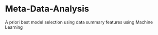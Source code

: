 # Meta-Data-Analysis
A priori best model selection using data summary features using Machine Learning
